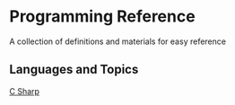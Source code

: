# Programming Reference

A collection of definitions and materials for easy reference

## Languages and Topics
[C Sharp](/csharp.md)
